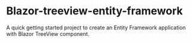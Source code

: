# Blazor-treeview-entity-framework
A quick getting started project to create an Entity Framework application with Blazor TreeView component.
